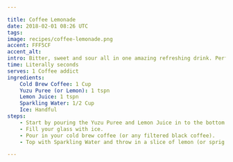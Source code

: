 ```yaml
---

title: Coffee Lemonade
date: 2018-02-01 08:26 UTC
tags:
image: recipes/coffee-lemonade.png
accent: FFF5CF
accent_alt: 
intro: Bitter, sweet and sour all in one amazing refreshing drink. Perfect for that hit in summer, or literally anytime... this thing is bloody good.
time: Literally seconds
serves: 1 Coffee addict
ingredients:
    Cold Brew Coffee: 1 Cup
    Yuzu Puree (or Lemon): 1 tspn
    Lemon Juice: 1 tspn
    Sparkling Water: 1/2 Cup
    Ice: Handful
steps:
    - Start by pouring the Yuzu Puree and Lemon Juice in to the bottom of the cup and muddle together.
    - Fill your glass with ice.
    - Pour in your cold brew coffee (or any filtered black coffee).
    - Top with Sparkling Water and throw in a slice of lemon (or sprig of mint) if you're fancy (you are).

---
```



